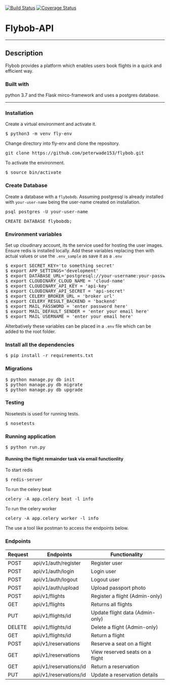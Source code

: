 [![Build Status](https://travis-ci.org/peterwade153/flybob.svg?branch=master)](https://travis-ci.org/peterwade153/flybob)
[![Coverage Status](https://coveralls.io/repos/github/peterwade153/flybob/badge.svg?branch=master)](https://coveralls.io/github/peterwade153/flybob?branch=master)
# Flybob-API
---
## Description
Flybob provides a platform which enables users book flights in a quick and efficient way.

###  Built with
python 3.7 and the Flask mirco-framework and uses a postgres database.

---
### Installation
Create a virtual environment and activate it.
<pre>
$ python3 -m venv fly-env
</pre>
Change directory into fly-env and clone the repository.
<pre>
git clone https://github.com/peterwade153/flybob.git
</pre>
To activate the environment.
<pre>
$ source bin/activate
</pre>
### Create Database
Create a database with a `flybobdb`. Assuming postgresql is already installed with `your-user-name` being the user-name created on installation.
<pre>
psql postgres -U your-user-name
</pre>
<pre>
CREATE DATABASE flybobdb;
</pre>

### Environment variables
Set up cloudinary account, its the service used for hosting the user images.
Ensure redis is installed locally.
Add these variables replacing then with actual values or use the `.env_sample` as save it as a `.env`
<pre>
$ export SECRET_KEY='to something secret'
$ export APP_SETTINGS='development'
$ export DATABASE_URL='postgresql://your-username:your-password@localhost/flybobdb'
$ export CLOUDINARY_CLOUD_NAME = 'cloud-name'
$ export CLOUDINARY_API_KEY = 'api-key'
$ export CLOUDINARY_API_SECRET = 'api-secret'
$ export CELERY_BROKER_URL = 'broker url'
$ export CELERY_RESULT_BACKEND = 'backend'
$ export MAIL_PASSWORD = 'enter password here'
$ export MAIL_DEFAULT_SENDER = 'enter your email here'
$ export MAIL_USERNAME = 'enter your email here'
</pre>
Alterbatively these variables can be placed in a `.env` file which can be added to the root folder.

### Install all the dependencies
<pre>
$ pip install -r requirements.txt
</pre>

### Migrations
<pre>
$ python manage.py db init
$ python manage.py db migrate
$ python manage.py db upgrade
</pre>

### Testing
Nosetests is used for running tests.
<pre>
$ nosetests
</pre>

### Running application
<pre>
$ python run.py
</pre>
#### Running the flight remainder task via email functionlity 
To start redis
<pre>
$ redis-server
</pre>
To run the celery beat
<pre>
celery -A app.celery beat -l info
</pre>
To run the celery worker
<pre>
celery -A app.celery worker -l info
</pre>
The use a tool like postman to access the endpoints below.
### Endpoints

Request |       Endpoints                 |       Functionality
--------|---------------------------------|--------------------------------
POST    |  api/v1/auth/register           |        Register user
POST    |  api/v1/auth/login              |        Login user
POST    |  api/v1/auth/logout             |        Logout user
POST    |  api/v1/auth/upload             |        Upload passport photo
POST    |  api/v1/flights                 |        Register a flight (Admin-only)
GET     |  api/v1/flights                 |        Returns all flights
PUT     |  api/v1/flights/id              |        Update flight data (Admin-only)
DELETE  |  api/v1/flights/id              |        Delete a flight (Admin-only)
GET     |  api/v1/flights/id              |        Return a flight
POST    |  api/v1/reservations            |        Reserve a seat on a flight 
GET     |  api/v1/reservations            |        View reserved seats on a flight
GET     |  api/v1/reservations/id         |        Return a reservation
PUT     |  api/v1/reservations/id         |        Update a reservation details
